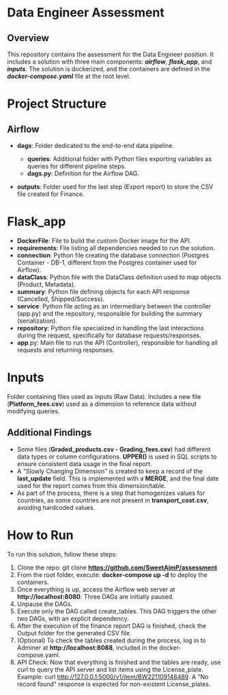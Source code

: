 # Data Engineer Assessment
## Overview
This repository contains the assessment for the Data Engineer position. It includes a solution with three main components: ***airflow***, ***flask_app***, and ***inputs***. The solution is dockerized, and the containers are defined in the ***docker-compose.yaml*** file at the root level.

# Project Structure

## Airflow
* **dags**: Folder dedicated to the end-to-end data pipeline.

    * **queries**: Additional folder with Python files exporting variables as queries for different pipeline steps.
    * **dags.py**: Definition for the Airflow DAG.
* **outputs**: Folder used for the last step (Export report) to store the CSV file created for Finance.

# Flask_app
* **DockerFile**: File to build the custom Docker image for the API.
* **requirements**: File listing all dependencies needed to run the solution.
* **connection**: Python file creating the database connection (Postgres Container - DB-1, different from the Postgres container used for Airflow).
* **dataClass**: Python file with the DataClass definition used to map objects (Product, Metadata).
* **summary**: Python file defining objects for each API response (Cancelled, Shipped/Success).
* **service**: Python file acting as an intermediary between the controller (app.py) and the repository, responsible for building the summary (serialization).
* **repository**: Python file specialized in handling the last interactions during the request, specifically for database requests/responses.
* **app**.py: Main file to run the API (Controller), responsible for handling all requests and returning responses.

# Inputs
Folder containing files used as inputs (Raw Data). Includes a new file (**Platform_fees.csv**) used as a dimension to reference data without modifying queries.

## **Additional Findings**
* Some files (**Graded_products.csv - Grading_fees.csv**) had different data types or column configurations. **UPPER()** is used in SQL scripts to ensure consistent data usage in the final report.
* A "Slowly Changing Dimension" is created to keep a record of the **last_update** field. This is implemented with a **MERGE**, and the final date used for the report comes from this dimension/table.
* As part of the process, there is a step that homogenizes values for countries, as some countries are not present in **transport_cost.csv**, avoiding hardcoded values.

# How to Run
To run this solution, follow these steps:

1. Clone the repo: git clone **https://github.com/SweetAimP/assessment**
2. From the root folder, execute: **docker-compose up -d** to deploy the containers.
3. Once everything is up, access the Airflow web server at **http://localhost:8080**. Three DAGs are initially paused.
4. Unpause the DAGs.
5. Execute only the DAG called create_tables. This DAG triggers the other two DAGs, with an explicit dependency.
6. After the execution of the finance report DAG is finished, check the Output folder for the generated CSV file.
7. (Optional) To check the tables created during the process, log in to Adminer at **http://localhost:8088**, included in the docker-compose.yaml.
8. API Check: Now that everything is finished and the tables are ready, use curl to query the API server and list items using the License_plate. Example: curl http://127.0.0.1:5000/v1/item/BW221109148489. A "No record found" response is expected for non-existent License_plates.
